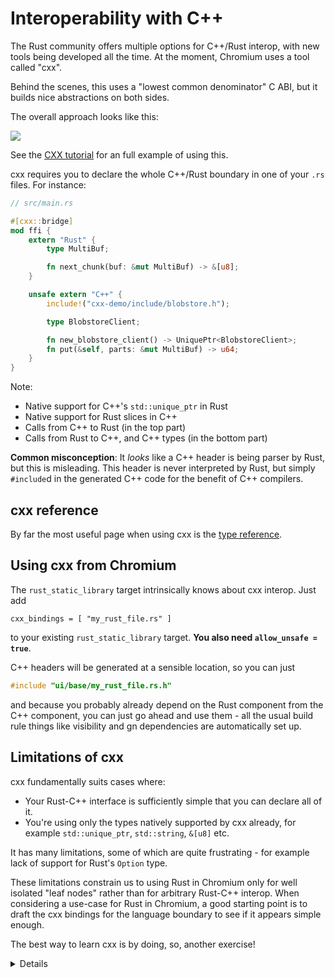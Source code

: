 # Interoperability with C++

The Rust community offers multiple options for C++/Rust interop, with new tools
being developed all the time. At the moment, Chromium uses a tool called "cxx".

Behind the scenes, this uses a "lowest common denominator" C ABI, but it builds
nice abstractions on both sides.

The overall approach looks like this:

<img src="../android/interoperability/cpp/overview.svg">

See the [CXX tutorial][1] for an full example of using this.

cxx requires you to declare the whole C++/Rust boundary in one of your `.rs`
files. For instance:

```rust
// src/main.rs

#[cxx::bridge]
mod ffi {
    extern "Rust" {
        type MultiBuf;

        fn next_chunk(buf: &mut MultiBuf) -> &[u8];
    }

    unsafe extern "C++" {
        include!("cxx-demo/include/blobstore.h");

        type BlobstoreClient;

        fn new_blobstore_client() -> UniquePtr<BlobstoreClient>;
        fn put(&self, parts: &mut MultiBuf) -> u64;
    }
}
```

Note:
* Native support for C++'s `std::unique_ptr` in Rust
* Native support for Rust slices in C++
* Calls from C++ to Rust (in the top part)
* Calls from Rust to C++, and C++ types (in the bottom part)

**Common misconception**: It _looks_ like a C++ header is being parser by Rust,
but this is misleading. This header is never interpreted by Rust, but simply
`#include`d in the generated C++ code for the benefit of C++ compilers.

## cxx reference

By far the most useful page when using cxx is the [type reference][2].

## Using cxx from Chromium

The `rust_static_library` target intrinsically knows about cxx interop. Just add

```gn
cxx_bindings = [ "my_rust_file.rs" ]
```

to your existing `rust_static_library` target. **You also need
`allow_unsafe = true`**.

C++ headers will be generated at a sensible location, so you can just

```cpp
#include "ui/base/my_rust_file.rs.h"
```

and because you probably already depend on the Rust component from the C++
component, you can just go ahead and use them - all the usual build rule things
like visibility and gn dependencies are automatically set up.

## Limitations of cxx

cxx fundamentally suits cases where:

* Your Rust-C++ interface is sufficiently simple that you can declare all of it.
* You're using only the types natively supported by cxx already, for example
  `std::unique_ptr`, `std::string`, `&[u8]` etc.

It has many limitations, some of which are quite frustrating - for example
lack of support for Rust's `Option` type.

These limitations constrain us to using Rust in Chromium only for well isolated
"leaf nodes" rather than for arbitrary Rust-C++ interop. When considering
a use-case for Rust in Chromium, a good starting point is to draft the cxx
bindings for the language boundary to see if it appears simple enough.

The best way to learn cxx is by doing, so, another exercise!

<details>
Students may ask - why do we still need `allow_unsafe = true`?

The broad answer is that no C/C++ code is "safe" by the normal Rust standards.
Calling back and forth C/C++ from Rust may do arbitrary things to memory, and
compromise the safety of Rust's own data layouts. Presence of _too many_
`unsafe` keywords in C/C++ interop can harm the signal-to-noise ratio of
such a keyword, and is [controversial][3], but strictly, bringing any foreign
code into a Rust binary can cause unexpected behavior from Rust's perspective.

The narrow answer lies in the diagram at the top of this page - behind the
scenes, cxx generates Rust `unsafe` and `extern "C"` functions just like
we did manually in the previous section.
</details>

[1]: https://cxx.rs/tutorial.html
[2]: https://cxx.rs/bindings.html
[3]: https://steveklabnik.com/writing/the-cxx-debate